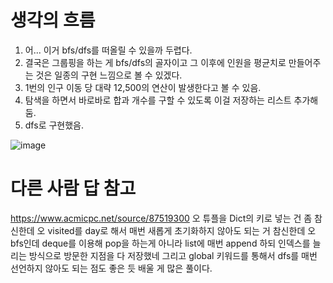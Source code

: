# 생각의 흐름
1. 어... 이거 bfs/dfs를 떠올릴 수 있을까 두렵다.
2. 결국은 그룹핑을 하는 게 bfs/dfs의 골자이고 그 이후에 인원을 평균치로 만들어주는 것은 일종의 구현 느낌으로 볼 수 있겠다.
3. 1번의 인구 이동 당 대략 12,500의 연산이 발생한다고 볼 수 있음.
4. 탐색을 하면서 바로바로 합과 개수를 구할 수 있도록 이걸 저장하는 리스트 추가해둠.
5. dfs로 구현했음.

![image](https://github.com/user-attachments/assets/df45d23e-56ab-42d5-8ab1-cbae3718a10f)


# 다른 사람 답 참고
https://www.acmicpc.net/source/87519300
오 튜플을 Dict의 키로 넣는 건 좀 참신한데
오 visited를 day로 해서 매번 새롭게 초기화하지 않아도 되는 거 참신한데
오 bfs인데 deque를 이용해 pop을 하는게 아니라 list에 매번 append 하되 인덱스를 늘리는 방식으로 방문한 지점을 다 저장했네
그리고 global 키워드를 통해서 dfs를 매번 선언하지 않아도 되는 점도 좋은 듯
배울 게 많은 풀이다.
